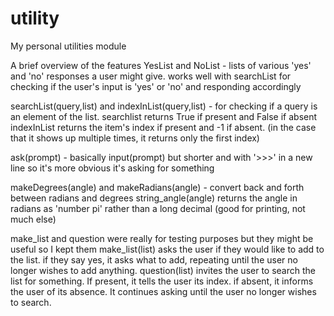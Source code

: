 # utility
My personal utilities module

A brief overview of the features
YesList and NoList - lists of various 'yes' and 'no' responses a user might give.
  works well with searchList for checking if the user's input is 'yes' or 'no' and responding accordingly

searchList(query,list) and indexInList(query,list) - for checking if a query is an element of the list.
  searchlist returns True if present and False if absent
  indexInList returns the item's index if present and -1 if absent. (in the case that it shows up multiple times, it returns only the first index)

ask(prompt) - basically input(prompt) but shorter and with '>>>' in a new line so it's more obvious it's asking for something

makeDegrees(angle) and makeRadians(angle) - convert back and forth between radians and degrees
  string_angle(angle) returns the angle in radians as 'number pi' rather than a long decimal (good for printing, not much else)

make_list and question were really for testing purposes but they might be useful so I kept them
  make_list(list) asks the user if they would like to add to the list. if they say yes, it asks what to add, repeating until the user no longer wishes to add anything.
  question(list) invites the user to search the list for something. If present, it tells the user its index. if absent, it informs the user of its absence. 
  It continues asking until the user no longer wishes to search.
